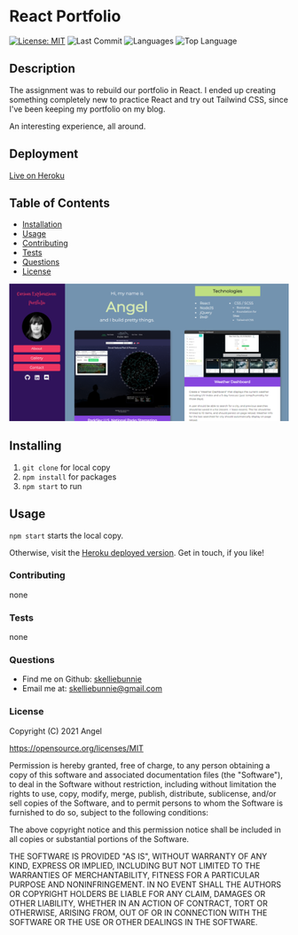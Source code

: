 # React Portfolio
[![License: MIT](https://img.shields.io/badge/License-MIT-yellow.svg)](https://opensource.org/licenses/MIT)
![Last Commit](https://img.shields.io/github/last-commit/skelliebunnie/uw-u20-react-portfolio)
![Languages](https://img.shields.io/github/languages/count/skelliebunnie/uw-u20-react-portfolio)
![Top Language](https://img.shields.io/github/languages/top/skelliebunnie/uw-u20-react-portfolio)

## Description
The assignment was to rebuild our portfolio in React. I ended up creating something completely new to practice React and try out Tailwind CSS, since I've been keeping my portfolio on my blog.

An interesting experience, all around.

## Deployment
[Live on Heroku](https://young-crag-65004.herokuapp.com/)

## Table of Contents
* [Installation](#Installation)
* [Usage](#Usage)
* [Contributing](#Contributing)
* [Tests](#Tests)
* [Questions](#Questions)
* [License](#License)

![Screenshot](screenshot.png)
## Installing
1. ```git clone``` for local copy
2. ```npm install``` for packages
3. ```npm start``` to run

## Usage
```npm start``` starts the local copy.

Otherwise, visit the [Heroku deployed version](https://young-crag-65004.herokuapp.com/). Get in touch, if you like!

### Contributing
none

### Tests
none

### Questions
- Find me on Github: [skelliebunnie](https://github.com/skelliebunnie)
- Email me at: skelliebunnie@gmail.com

### License
Copyright (C) 2021 Angel

https://opensource.org/licenses/MIT

Permission is hereby granted, free of charge, to any person obtaining a copy of this software and associated documentation files (the "Software"), to deal in the Software without restriction, including without limitation the rights to use, copy, modify, merge, publish, distribute, sublicense, and/or sell copies of the Software, and to permit persons to whom the Software is furnished to do so, subject to the following conditions:

The above copyright notice and this permission notice shall be included in all copies or substantial portions of the Software.

THE SOFTWARE IS PROVIDED "AS IS", WITHOUT WARRANTY OF ANY KIND, EXPRESS OR IMPLIED, INCLUDING BUT NOT LIMITED TO THE WARRANTIES OF MERCHANTABILITY, FITNESS FOR A PARTICULAR PURPOSE AND NONINFRINGEMENT. IN NO EVENT SHALL THE AUTHORS OR COPYRIGHT HOLDERS BE LIABLE FOR ANY CLAIM, DAMAGES OR OTHER LIABILITY, WHETHER IN AN ACTION OF CONTRACT, TORT OR OTHERWISE, ARISING FROM, OUT OF OR IN CONNECTION WITH THE SOFTWARE OR THE USE OR OTHER DEALINGS IN THE SOFTWARE.
